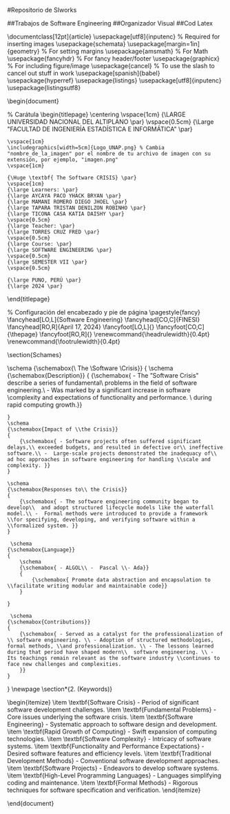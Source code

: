 #Repositorio de SIworks

##Trabajos de Software Engineering
##Organizador Visual
##Cod Latex


\documentclass[12pt]{article}
\usepackage[utf8]{inputenc} % Required for inserting images
\usepackage{schemata}
\usepackage[margin=1in]{geometry}		% For setting margins
\usepackage{amsmath}				% For Math
\usepackage{fancyhdr}				% For fancy header/footer
\usepackage{graphicx}				% For including figure/image
\usepackage{cancel}				% To use the slash to cancel out stuff in work
\usepackage[spanish]{babel}
\usepackage{hyperref}
\usepackage{listings}
\usepackage[utf8]{inputenc}
\usepackage{listingsutf8}

\begin{document}

% Carátula
\begin{titlepage}
    \centering
    \vspace{1cm}
    {\LARGE UNIVERSIDAD NACIONAL DEL ALTIPLANO \par}
    \vspace{0.5cm}
    {\Large "FACULTAD DE INGENIERÍA ESTADÍSTICA E INFORMÁTICA" \par}

    \vspace{1cm}
    \includegraphics[width=5cm]{Logo_UNAP.png} % Cambia "nombre_de_la_imagen" por el nombre de tu archivo de imagen con su extensión, por ejemplo, "imagen.png"
    \vspace{1cm}
    
    {\Huge \textbf{ The Software CRISIS} \par}
    \vspace{1cm}
    {\large Learners: \par}
    {\large AYCAYA PACO YHACK BRYAN \par}
    {\large MAMANI ROMERO DIEGO JHOEL \par}
    {\large TAPARA TRISTAN DENILZON ROBINHO \par}
    {\large TICONA CASA KATIA DAISHY \par}
    \vspace{0.5cm}
    {\large Teacher: \par}
    {\large TORRES CRUZ FRED \par}
    \vspace{0.5cm}
    {\large Course: \par}
    {\large SOFTWARE ENGINEERING \par}
    \vspace{0.5cm}
    {\large SEMESTER VII \par}
    \vspace{0.5cm}
    
    {\large PUNO, PERÚ \par}
    {\large 2024 \par}
\end{titlepage}

% Configuración del encabezado y pie de página
\pagestyle{fancy}
\fancyhead[LO,L]{Software Engineering}
\fancyhead[CO,C]{FINESI}
\fancyhead[RO,R]{April 17, 2024}
\fancyfoot[LO,L]{}
\fancyfoot[CO,C]{\thepage}
\fancyfoot[RO,R]{}
\renewcommand{\headrulewidth}{0.4pt}
\renewcommand{\footrulewidth}{0.4pt}

\section{Schames}

\schema
{\schemabox{\ The 
\\Software 
\\Crisis}}
{
    \schema
    {\schemabox{Description}}
    {
        {\schemabox{ - The ”Software Crisis" describe a series of fundamental\\ problems in the field of software engineering.\\ - Was marked by a significant increase in software \\complexity and expectations of functionality and performance.
        \\ during rapid computing growth.}}
        

    }
    \schema
    {\schemabox{Impact of \\the Crisis}}
    {
        {\schemabox{ - Software projects often suffered significant delays,\\ exceeded budgets, and resulted in defective or\\ ineffective software.\\ -  Large-scale projects demonstrated the inadequacy of\\ ad hoc approaches in software engineering for handling \\scale and complexity. }}
    }

    \schema
    {\schemabox{Responses to\\ the Crisis}}
    {
        {\schemabox{ - The software engineering community began to develop\\  and adopt structured lifecycle models like the waterfall model.\\ -  Formal methods were introduced to provide a framework \\for specifying, developing, and verifying software within a \\formalized system. }}
    }

     \schema
    {\schemabox{Language}}
    {
        \schema
        {\schemabox{ - ALGOL\\ -  Pascal \\- Ada}}
        {
            {\schemabox{ Promote data abstraction and encapsulation to \\facilitate writing modular and maintainable code}}
        }
               
    }   

     \schema
    {\schemabox{Contributions}}
    {
        {\schemabox{ - Served as a catalyst for the professionalization of \\ software engineering. \\ - Adoption of structured methodologies, formal methods, \\and professionalization. \\ - The lessons learned during that period have shaped modern\\  software engineering. \\ - Its teachings remain relevant as the software industry \\continues to face new challenges and complexities.
        }}
    }

}
\newpage
\section*{2. (Keywords)}

\begin{itemize}
    \item \textbf{Software Crisis} - Period of significant software development challenges.
    \item \textbf{Fundamental Problems} - Core issues underlying the software crisis.
    \item \textbf{Software Engineering} - Systematic approach to software design and development.
    \item \textbf{Rapid Growth of Computing} - Swift expansion of computing technologies.
    \item \textbf{Software Complexity} - Intricacy of software systems.
    \item \textbf{Functionality and Performance Expectations} - Desired software features and efficiency levels.
    \item \textbf{Traditional Development Methods} - Conventional software development approaches.
    \item \textbf{Software Projects} - Endeavors to develop software systems.
    \item \textbf{High-Level Programming Languages} - Languages simplifying coding and maintenance.
    \item \textbf{Formal Methods} - Rigorous techniques for software specification and verification.
\end{itemize}


\end{document}

